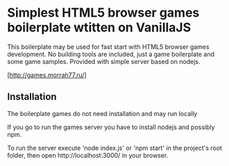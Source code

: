 # Simplest HTML5 browser games boilerplate wtitten on VanillaJS

This boilerplate may be used for fast start with HTML5 browser games development.
No building tools are included, just a game boilerplate and some game samples.
Provided with simple server based on nodejs.

[http://games.morrah77.ru/]

## Installation

The boilerplate games do not need installation and may run locally

If you go to run the games server you have to install nodejs and possibly npm.

To run the server execute 'node index.js' or 'npm start' in the project's root folder, then open http://localhost:3000/ in your browser.
